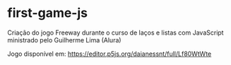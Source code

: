 # first-game-js
Criação do jogo Freeway durante o curso de laços e listas com JavaScript ministrado pelo Guilherme Lima (Alura)

Jogo disponível em: https://editor.p5js.org/daianessnt/full/Lf80WtWte 
